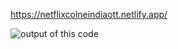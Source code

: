 https://netflixcolneindiaott.netlify.app/

![output of this code](https://github.com/Harshchauhan29626/Netflix-colne/assets/150172292/82f094ee-2c51-46e0-b6cc-bed5c3a62158)
